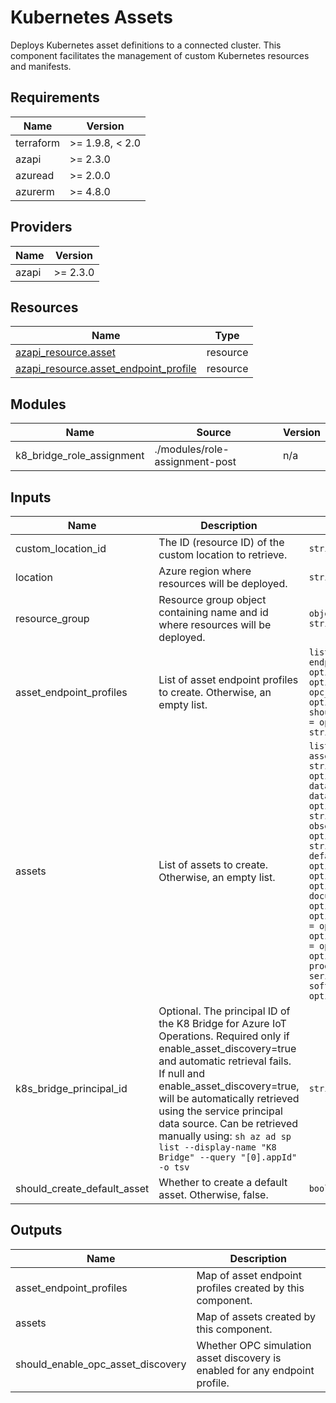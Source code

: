 <!-- BEGIN_TF_DOCS -->
<!-- markdown-table-prettify-ignore-start -->
# Kubernetes Assets

Deploys Kubernetes asset definitions to a connected cluster. This component
facilitates the management of custom Kubernetes resources and manifests.

## Requirements

| Name | Version |
|------|---------|
| terraform | >= 1.9.8, < 2.0 |
| azapi | >= 2.3.0 |
| azuread | >= 2.0.0 |
| azurerm | >= 4.8.0 |

## Providers

| Name | Version |
|------|---------|
| azapi | >= 2.3.0 |

## Resources

| Name | Type |
|------|------|
| [azapi_resource.asset](https://registry.terraform.io/providers/Azure/azapi/latest/docs/resources/resource) | resource |
| [azapi_resource.asset_endpoint_profile](https://registry.terraform.io/providers/Azure/azapi/latest/docs/resources/resource) | resource |

## Modules

| Name | Source | Version |
|------|--------|---------|
| k8\_bridge\_role\_assignment | ./modules/role-assignment-post | n/a |

## Inputs

| Name | Description | Type | Default | Required |
|------|-------------|------|---------|:--------:|
| custom\_location\_id | The ID (resource ID) of the custom location to retrieve. | `string` | n/a | yes |
| location | Azure region where resources will be deployed. | `string` | n/a | yes |
| resource\_group | Resource group object containing name and id where resources will be deployed. | ```object({ name = string id = string })``` | n/a | yes |
| asset\_endpoint\_profiles | List of asset endpoint profiles to create. Otherwise, an empty list. | ```list(object({ endpoint_profile_type = optional(string) method = optional(string) name = string opc_additional_config_string = optional(string) should_enable_opc_asset_discovery = optional(bool) target_address = string }))``` | `[]` | no |
| assets | List of assets to create. Otherwise, an empty list. | ```list(object({ asset_endpoint_profile_ref = string datasets = optional(list(object({ data_points = list(object({ data_point_configuration = optional(string) data_source = string name = string observability_mode = optional(string) })) name = string })), []) default_datasets_configuration = optional(string) description = optional(string) display_name = optional(string) documentation_uri = optional(string) enabled = optional(bool) hardware_revision = optional(string) manufacturer = optional(string) manufacturer_uri = optional(string) model = optional(string) name = string product_code = optional(string) serial_number = optional(string) software_revision = optional(string) }))``` | `[]` | no |
| k8s\_bridge\_principal\_id | Optional. The principal ID of the K8 Bridge for Azure IoT Operations. Required only if enable\_asset\_discovery=true and automatic retrieval fails. If null and enable\_asset\_discovery=true, will be automatically retrieved using the service principal data source.  Can be retrieved manually using: ```sh az ad sp list --display-name "K8 Bridge" --query "[0].appId" -o tsv``` | `string` | `null` | no |
| should\_create\_default\_asset | Whether to create a default asset. Otherwise, false. | `bool` | `false` | no |

## Outputs

| Name | Description |
|------|-------------|
| asset\_endpoint\_profiles | Map of asset endpoint profiles created by this component. |
| assets | Map of assets created by this component. |
| should\_enable\_opc\_asset\_discovery | Whether OPC simulation asset discovery is enabled for any endpoint profile. |
<!-- markdown-table-prettify-ignore-end -->
<!-- END_TF_DOCS -->
